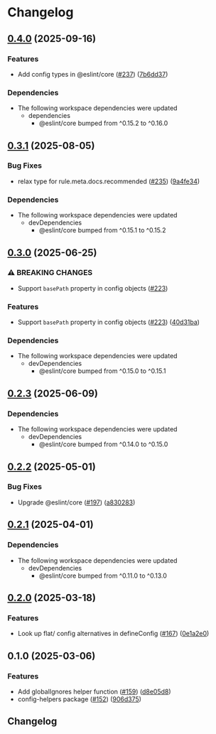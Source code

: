 # Changelog

## [0.4.0](https://github.com/eslint/rewrite/compare/config-helpers-v0.3.1...config-helpers-v0.4.0) (2025-09-16)


### Features

* Add config types in @eslint/core ([#237](https://github.com/eslint/rewrite/issues/237)) ([7b6dd37](https://github.com/eslint/rewrite/commit/7b6dd370a598ea7fc94fba427a2579342b50b90f))


### Dependencies

* The following workspace dependencies were updated
  * dependencies
    * @eslint/core bumped from ^0.15.2 to ^0.16.0

## [0.3.1](https://github.com/eslint/rewrite/compare/config-helpers-v0.3.0...config-helpers-v0.3.1) (2025-08-05)


### Bug Fixes

* relax type for rule.meta.docs.recommended ([#235](https://github.com/eslint/rewrite/issues/235)) ([9a4fe34](https://github.com/eslint/rewrite/commit/9a4fe343c309b7a000ffb5cd420b557809e4d58e))


### Dependencies

* The following workspace dependencies were updated
  * devDependencies
    * @eslint/core bumped from ^0.15.1 to ^0.15.2

## [0.3.0](https://github.com/eslint/rewrite/compare/config-helpers-v0.2.3...config-helpers-v0.3.0) (2025-06-25)


### ⚠ BREAKING CHANGES

* Support `basePath` property in config objects ([#223](https://github.com/eslint/rewrite/issues/223))

### Features

* Support `basePath` property in config objects ([#223](https://github.com/eslint/rewrite/issues/223)) ([40d31ba](https://github.com/eslint/rewrite/commit/40d31ba42a9fe0da10b6ca5e1b10f1f2b10c5f90))


### Dependencies

* The following workspace dependencies were updated
  * devDependencies
    * @eslint/core bumped from ^0.15.0 to ^0.15.1

## [0.2.3](https://github.com/eslint/rewrite/compare/config-helpers-v0.2.2...config-helpers-v0.2.3) (2025-06-09)


### Dependencies

* The following workspace dependencies were updated
  * devDependencies
    * @eslint/core bumped from ^0.14.0 to ^0.15.0

## [0.2.2](https://github.com/eslint/rewrite/compare/config-helpers-v0.2.1...config-helpers-v0.2.2) (2025-05-01)


### Bug Fixes

* Upgrade @eslint/core ([#197](https://github.com/eslint/rewrite/issues/197)) ([a830283](https://github.com/eslint/rewrite/commit/a830283cd05a7a471aeec5f4589491f3c4092986))

## [0.2.1](https://github.com/eslint/rewrite/compare/config-helpers-v0.2.0...config-helpers-v0.2.1) (2025-04-01)


### Dependencies

* The following workspace dependencies were updated
  * devDependencies
    * @eslint/core bumped from ^0.11.0 to ^0.13.0

## [0.2.0](https://github.com/eslint/rewrite/compare/config-helpers-v0.1.0...config-helpers-v0.2.0) (2025-03-18)


### Features

* Look up flat/ config alternatives in defineConfig ([#167](https://github.com/eslint/rewrite/issues/167)) ([0e1a2e0](https://github.com/eslint/rewrite/commit/0e1a2e0f04f72fed0fd5645c1355d90335664a7a))

## 0.1.0 (2025-03-06)


### Features

* Add globalIgnores helper function ([#159](https://github.com/eslint/rewrite/issues/159)) ([d8e05d8](https://github.com/eslint/rewrite/commit/d8e05d8f7272fd0db351829ced856dac4eed030b))
* config-helpers package ([#152](https://github.com/eslint/rewrite/issues/152)) ([906d375](https://github.com/eslint/rewrite/commit/906d37513ca59da7568aa1895ca786e69c69a07f))

## Changelog
